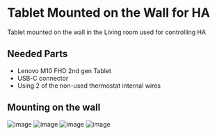 # Tablet Mounted on the Wall for HA
Tablet mounted on the wall in the Living room used for controlling HA

## Needed Parts
- Lenovo M10 FHD 2nd gen Tablet
- USB-C connector
- Using 2 of the non-used thermostat internal wires

## Mounting on the wall
![image](https://user-images.githubusercontent.com/100353268/212084981-bd44f177-df22-497d-b215-b372d8ce5f33.png)
![image](https://user-images.githubusercontent.com/100353268/212085054-af38cea9-b00e-43cd-b697-41810cfab01d.png)
![image](https://user-images.githubusercontent.com/100353268/212085096-94d32708-2a84-4897-8c6f-dad0da8fbd02.png)
![image](https://user-images.githubusercontent.com/100353268/212085178-213bdb5e-8197-4b9d-9ea0-1095bf8d876a.png)
